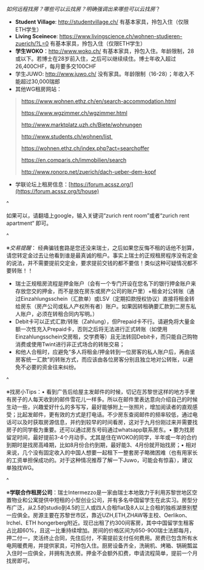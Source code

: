 *如何远程找房？哪些可以云找房？明确强调出来哪些可以云找房*？

* **Student Village**: <http://studentvillage.ch/> 有基本家具，拎包入住（仅限ETH学生）
* **Living Sceinece**: <https://www.livingscience.ch/wohnen-studieren-zuerich/?L=0> 有基本家具，拎包入住（仅限ETH学生）
* **学生WOKO**：<http://www.woko.ch/> 有基本家具，拎包入住。年龄限制，28或以下。若博士在28岁前入住，之后可以继续续住。博士年收入超过26,400CHF，每月要多交100CHF
* 学生JUWO: <http://www.juwo.ch/> 没有家具。年龄限制（16-28）；年收入不能超过30,000瑞郎
* 其他WG租房网站：

> <https://www.wohnen.ethz.ch/en/search-accommodation.html>
>
> <https://www.wgzimmer.ch/wgzimmer.html>
>
> <http://www.marktplatz.uzh.ch/Biete/wohnungen>
>
> <http://www.students.ch/wohnen/list >
>
> <https://wohnen.ethz.ch/index.php?act=searchoffer>
>
> <https://en.comparis.ch/immobilien/search>
>
> <http://www.ronorp.net/zuerich/dach-ueber-dem-kopf>

* 学联论坛上租房信息：[https://forum.acssz.org/](https://forum.acssz.org/t/house)

^

如果可以，请翻墙上google，输入关键词“zurich rent room”或者“zurich rent apartment“ 即可。

^

※*交易提醒*： 经典骗钱套路是您还没来瑞士，之后如果您反悔不租的话他不划算，请您转定金过去让他看到谁是最真诚的租户。事实上瑞士的正规租房程序没有定金的说法，并不需要提前交定金，要求提前交钱的都不要信！类似这种可疑情况都不要转账！！

* 瑞士正规租房流程是押金账户（会有一个专门开设在您名下的银行押金账户来存放您交的押金，而不是放在房东或房产公司的账户里）+租金对公转账（通过Einzahlungsschein（汇款单）或LSV（定期扣款授权协议）直接将租金转给房东（房产公司或私人产权所有者）账户。如果因转租确要汇款到二房东私人账户，必须在转租合同内写明。）
* Debit卡可以正式汇款/转账（Zahlung），但Prepaid卡不行。请避免将大量金额一次性充入Prepaid卡，否则之后将无法进行正式转账（如使用Einzahlungsschein交房租，交学费等）且无法转回Debit卡，而只能自己购物消费或使用Twint进行非正式场合的转账交易；
* 和他人合租时，应避免“多人将租金/押金转到一位房客的私人账户后，再由该房客统一汇款”的转账方式，而应该由各位房客分别且独立地对公转账，以避免不必要的资金往来纠纷。

^

※找房小Tips：• 看到广告后给屋主发邮件的时候，切记在苏黎世这样的地方手里有房子的人每天收到的邮件雪花儿一样多。所以在邮件里表达意向介绍自己的时候生动一些，兴趣爱好什么的多写写，最好能够附上一张照片，增加阅读者的直观感受；比起发邮件，更有效的方式是打电话。不少房东查阅邮件的频率较低，通过电话可以及时获取房源信息，并约到较早的时间看房，这对于九月份刚过来并需要找房子的同学极为重要。还可以通过房东号码通过whatsapp联系房东。• 要为找房留足时间，最好提前3-4个月动手。尤其是住在WOKO的同学，半年或一年的合约到期时是找房高峰期，比如8月份合约到期，最好能3、4月份就开始找房；• 相对来说，几个没有固定收入的中国人想要一起租下一整套房子略微困难（也有用家长的工资单担保成功的。对于这种情况推荐了解一下Juwo，可能会有惊喜），建议单独找WG。

^

※**学联合作租房公司**：瑞士Intermezzo是一家由瑞士本地致力于利用苏黎世地区空置物业和公寓提供中短租的小型创业公司，并有多名中国留学生在此实习。房型分布广泛，从2.5的studio到4.5的三人或四人合租flat及8人以上合租的独栋湖景别墅一应俱全。房源主要在苏黎世市区，靠近UZH,ETH,ZHAW等主校、Oerlikon、Irchel、ETH hongerberg附近。现已出租了约300间客房，其中中国留学生租客占比超60%，且这一比重持续增加。房间的价格区间为650-900瑞士法郎每月，押二付一，灵活终止合同，先住后付，不需提前支付任何费用。房费已包含所有水电网暖费用，并提供家具，可拎包入住。厨房设备齐全，洗碗机、烤箱、锅碗瓢盆入住时一应俱全，并拥有洗衣房。押金不会额外扣费，申请流程简单，提前一个月找房即可。
